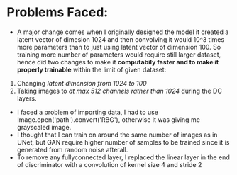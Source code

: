 # Problems Faced:
- A major change comes when I originally designed the model it created a latent vector of dimesion 1024 and then convolving it would 10^3 times more parameters than to just using latent vector of dimension 100. So training more number of parameters would require still larger dataset, hence did two changes to make it **computabily faster and to make it properly trainable** within the limit of given dataset:
1. Changing *latent dimension from 1024 to 100*
2. Taking images to *at max 512 channels rather than 1024* during the DC layers.
- I faced a problem of importing data, I had to use Image.open('path').convert('RBG'), otherwise it was giving me grayscaled image.
- I thought that I can train on around the same number of images as in UNet, but GAN require higher number of samples to be trained since it is generated from random noise afterall.
- To remove any fullyconnected layer, I replaced the linear layer in the end of discriminator with a convolution of kernel size 4 and stride 2